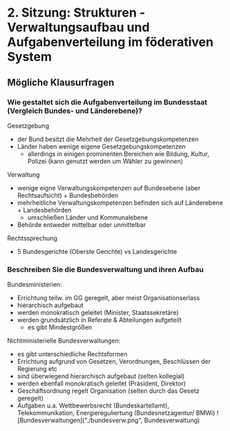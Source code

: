 # 2. Sitzung: Strukturen - Verwaltungsaufbau und Aufgabenverteilung im föderativen System
## Mögliche Klausurfragen
### Wie gestaltet sich die Aufgabenverteilung im Bundesstaat (Vergleich Bundes- und Länderebene)?
Gesetzgebung
- der Bund besitzt die Mehrheit der Gesetzgebungskompetenzen
- Länder haben wenige eigene Gesetzgebungskompetenzen
  - allerdings in einigen prominenten Bereichen wie Bildung, Kultur, Polizei (kann genutzt werden um Wähler zu gewinnen)

Verwaltung
- wenige eigne Verwaltungskompetenzen auf Bundesebene (aber Rechtsaufsicht) + Bundesbehörden
- mehrheitliche Verwaltungskompetenzen befinden sich auf Länderebene + Landesbehörden
  - umschließen Länder und Kommunalebene
- Behörde entweder mittelbar oder unmittelbar

Rechtssprechung
- 5 Bundesgerichte (Oberste Gerichte) vs Landesgerichte

### Beschreiben Sie die Bundesverwaltung und ihren Aufbau
Bundesministerien:
- Errichtung teilw. im GG geregelt, aber meist Organisationserlass
- hierarchisch aufgebaut
- werden monokratisch geleitet (Minister, Staatssekretäre)
- werden grundsätzlich in Referate & Abteilungen aufgeteilt
  - es gibt Mindestgrößen

Nichtministerielle Bundesverwaltungen:
- es gibt unterschiedliche Rechtsformen
- Errichtung aufgrund von Gesetzen, Verordnungen, Beschlüssen der Regierung etc
- sind überwiegend hierarchisch aufgebaut (selten kollegial)
- werden ebenfall monokratisch geleitet (Präsident, Direktor)
- Geschäftsordnung regelt Organisation (selten durch das Gesetz geregelt)
- Aufgaben u.a. Wettbewerbsrecht (Bundeskartellamt), Telekommunikation, Energiereguliertung (Bundesnetzagentur/ BMWi)
![Bundesverwaltungen]("./bundesverw.png", Bundesverwaltung)

